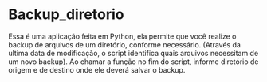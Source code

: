 # Backup_diretorio
Essa é uma aplicação feita em Python, ela permite que você realize o backup de arquivos de um diretório, conforme necessário. (Através da ultima data de modificação, o script identifica quais arquivos necessitam de um novo backup). Ao chamar a função no fim do script, informe diretório de origem e de destino onde ele deverá salvar o backup.
